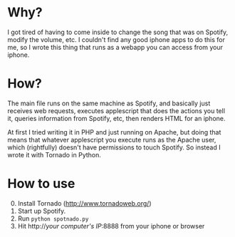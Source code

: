 # Why?
I got tired of having to come inside to change the song that
was on Spotify, modify the volume, etc.  I couldn't find any good
iphone apps to do this for me, so I wrote this thing that runs as a webapp
you can access from your iphone.

# How?
The main file runs on the same machine as Spotify, and basically
just receives web requests, executes applescript that does the actions you tell it, queries
information from Spotify, etc, then renders HTML for an iphone.

At first I tried writing it in PHP and just running on Apache, but doing
that means that whatever applescript you execute runs as the Apache user,
which (rightfully) doesn't have permissions to touch Spotify.  So instead
I wrote it with Tornado in Python.

# How to use
0.  Install Tornado (http://www.tornadoweb.org/)
1.  Start up Spotify.
2.  Run `python spotnado.py`
3.  Hit http://*your computer's IP*:8888 from your iphone or browser
